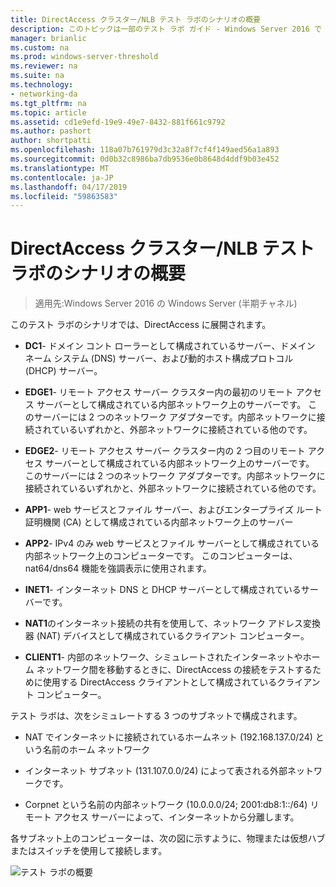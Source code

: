 ```yaml
---
title: DirectAccess クラスター/NLB テスト ラボのシナリオの概要
description: このトピックは一部のテスト ラボ ガイド - Windows Server 2016 で Windows NLB を使用するクラスターでの DirectAccess のデモンストレーション
manager: brianlic
ms.custom: na
ms.prod: windows-server-threshold
ms.reviewer: na
ms.suite: na
ms.technology:
- networking-da
ms.tgt_pltfrm: na
ms.topic: article
ms.assetid: cd1e9efd-19e9-49e7-8432-881f661c9792
ms.author: pashort
author: shortpatti
ms.openlocfilehash: 118a07b761979d3c32a8f7cf4f149aed56a1a893
ms.sourcegitcommit: 0d0b32c8986ba7db9536e0b8648d4ddf9b03e452
ms.translationtype: MT
ms.contentlocale: ja-JP
ms.lasthandoff: 04/17/2019
ms.locfileid: "59863583"
---
```

# <a name="overview-of-the-directaccess-cluster-nlb-test-lab-scenario"></a>DirectAccess クラスター/NLB テスト ラボのシナリオの概要

>適用先:Windows Server 2016 の Windows Server (半期チャネル)

このテスト ラボのシナリオでは、DirectAccess に展開されます。  
  
-   **DC1**- ドメイン コント ローラーとして構成されているサーバー、ドメイン ネーム システム (DNS) サーバー、および動的ホスト構成プロトコル (DHCP) サーバー。  
  
-   **EDGE1**- リモート アクセス サーバー クラスター内の最初のリモート アクセス サーバーとして構成されている内部ネットワーク上のサーバーです。 このサーバーには 2 つのネットワーク アダプターです。内部ネットワークに接続されているいずれかと、外部ネットワークに接続されている他のです。  
  
-   **EDGE2**- リモート アクセス サーバー クラスター内の 2 つ目のリモート アクセス サーバーとして構成されている内部ネットワーク上のサーバーです。 このサーバーには 2 つのネットワーク アダプターです。内部ネットワークに接続されているいずれかと、外部ネットワークに接続されている他のです。  
  
-   **APP1**- web サービスとファイル サーバー、およびエンタープライズ ルート証明機関 (CA) として構成されている内部ネットワーク上のサーバー  
  
-   **APP2**- IPv4 のみ web サービスとファイル サーバーとして構成されている内部ネットワーク上のコンピューターです。 このコンピューターは、nat64/dns64 機能を強調表示に使用されます。  
  
-   **INET1**- インターネット DNS と DHCP サーバーとして構成されているサーバーです。  
  
-   **NAT1**のインターネット接続の共有を使用して、ネットワーク アドレス変換器 (NAT) デバイスとして構成されているクライアント コンピューター。  
  
-   **CLIENT1**- 内部のネットワーク、シミュレートされたインターネットやホーム ネットワーク間を移動するときに、DirectAccess の接続をテストするために使用する DirectAccess クライアントとして構成されているクライアント コンピューター。  
  
テスト ラボは、次をシミュレートする 3 つのサブネットで構成されます。  
  
-   NAT でインターネットに接続されているホームネット (192.168.137.0/24) という名前のホーム ネットワーク  
  
-   インターネット サブネット (131.107.0.0/24) によって表される外部ネットワークです。  
  
-   Corpnet という名前の内部ネットワーク (10.0.0.0/24; 2001:db8:1::/64) リモート アクセス サーバーによって、インターネットから分離します。  
  
各サブネット上のコンピューターは、次の図に示すように、物理または仮想ハブまたはスイッチを使用して接続します。  
  
![テスト ラボの概要](../../../media/Overview-of-the-Test-Lab-Scenario_5/TLG_DA_Cluster.png)  
  


